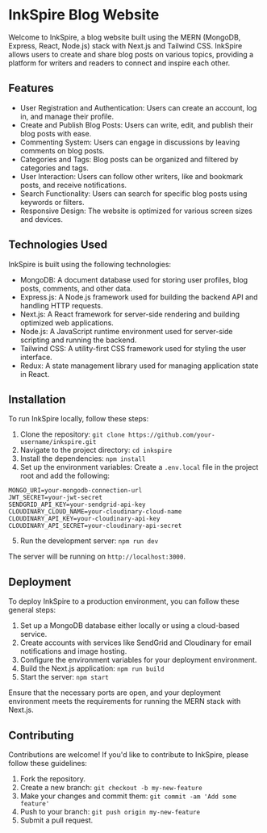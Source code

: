 # InkSpire Blog Website

Welcome to InkSpire, a blog website built using the MERN (MongoDB, Express, React, Node.js) stack with Next.js and Tailwind CSS. InkSpire allows users to create and share blog posts on various topics, providing a platform for writers and readers to connect and inspire each other.

## Features

- User Registration and Authentication: Users can create an account, log in, and manage their profile.
- Create and Publish Blog Posts: Users can write, edit, and publish their blog posts with ease.
- Commenting System: Users can engage in discussions by leaving comments on blog posts.
- Categories and Tags: Blog posts can be organized and filtered by categories and tags.
- User Interaction: Users can follow other writers, like and bookmark posts, and receive notifications.
- Search Functionality: Users can search for specific blog posts using keywords or filters.
- Responsive Design: The website is optimized for various screen sizes and devices.

## Technologies Used

InkSpire is built using the following technologies:

- MongoDB: A document database used for storing user profiles, blog posts, comments, and other data.
- Express.js: A Node.js framework used for building the backend API and handling HTTP requests.
- Next.js: A React framework for server-side rendering and building optimized web applications.
- Node.js: A JavaScript runtime environment used for server-side scripting and running the backend.
- Tailwind CSS: A utility-first CSS framework used for styling the user interface.
- Redux: A state management library used for managing application state in React.

## Installation

To run InkSpire locally, follow these steps:

1. Clone the repository: `git clone https://github.com/your-username/inkspire.git`
2. Navigate to the project directory: `cd inkspire`
3. Install the dependencies: `npm install`
4. Set up the environment variables: Create a `.env.local` file in the project root and add the following:

```
MONGO_URI=your-mongodb-connection-url
JWT_SECRET=your-jwt-secret
SENDGRID_API_KEY=your-sendgrid-api-key
CLOUDINARY_CLOUD_NAME=your-cloudinary-cloud-name
CLOUDINARY_API_KEY=your-cloudinary-api-key
CLOUDINARY_API_SECRET=your-cloudinary-api-secret
```

5. Run the development server: `npm run dev`

The server will be running on `http://localhost:3000`.

## Deployment

To deploy InkSpire to a production environment, you can follow these general steps:

1. Set up a MongoDB database either locally or using a cloud-based service.
2. Create accounts with services like SendGrid and Cloudinary for email notifications and image hosting.
3. Configure the environment variables for your deployment environment.
4. Build the Next.js application: `npm run build`
5. Start the server: `npm start`

Ensure that the necessary ports are open, and your deployment environment meets the requirements for running the MERN stack with Next.js.

## Contributing

Contributions are welcome! If you'd like to contribute to InkSpire, please follow these guidelines:

1. Fork the repository.
2. Create a new branch: `git checkout -b my-new-feature`
3. Make your changes and commit them: `git commit -am 'Add some feature'`
4. Push to your branch: `git push origin my-new-feature`
5. Submit a pull request.